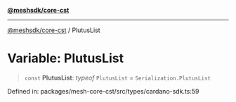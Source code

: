 [**@meshsdk/core-cst**](../README.md)

***

[@meshsdk/core-cst](../globals.md) / PlutusList

# Variable: PlutusList

> `const` **PlutusList**: *typeof* `PlutusList` = `Serialization.PlutusList`

Defined in: packages/mesh-core-cst/src/types/cardano-sdk.ts:59

